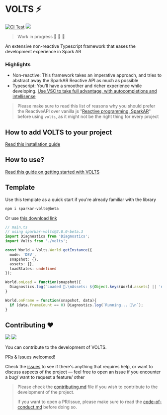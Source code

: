 # VOLTS ⚡️

[![CI Test](https://github.com/tomaspietravallo/sparkar-volts/actions/workflows/test.yml/badge.svg?branch=main)](https://github.com/tomaspietravallo/sparkar-volts/actions/workflows/test.yml) [![](https://img.shields.io/npm/v/sparkar-volts?color=informational&label=npm%20sparkar-volts)](https://www.npmjs.com/package/sparkar-volts)

> Work in progress 🚧 🚧 🚧

An extensive non-reactive Typescript framework that eases the development experience in Spark AR

### Highlights

* Non-reactive: This framework takes an imperative approach, and tries to abstract away the SparkAR Reactive API as much as possible
* Typescript: You'll have a smoother and richer experience while developing. [Use VSC to take full advantage, with autocompletions and intellisense](https://sparkar.facebook.com/ar-studio/learn/scripting/scripting-basics/#scripting-fundamentals)

> Please make sure to read this list of reasons why you should prefer the ReactiveAPI over vanilla js "[Reactive programming, SparkAR](https://sparkar.facebook.com/ar-studio/learn/scripting/reactive/)" before using `volts`, as it might not be the right thing for every project

## How to add VOLTS to your project

[Read this installation guide](https://tomaspietravallo.gitbook.io/sparkar-volts/install)

## How to use?

[Read this guide on getting started with VOLTS](https://tomaspietravallo.gitbook.io/sparkar-volts/how-to-use-volts)

## Template

Use this template as a quick start if you're already familiar with the library

```bash
npm i sparkar-volts@beta
```

Or use [this download link](https://github.com/tomaspietravallo/sparkar-volts/releases/latest/download/volts.ts)

```typescript
// main.ts
// using sparkar-volts@2.0.0-beta.3
import Diagnostics from 'Diagnostics';
import Volts from './volts';

const World = Volts.World.getInstance({
  mode: 'DEV',
  snapshot: {},
  assets: {},
  loadStates: undefined
});

World.onLoad = function(snapshot){
  Diagnostics.log(`Loaded 🧪.\nAssets: ${Object.keys(World.assets) || 'no assets were loaded'}`);
}

World.onFrame = function(snapshot, data){
  if (data.frameCount == 0) Diagnostics.log(`Running... 🚀\n`);
}
```

## Contributing ❤️

![](https://img.shields.io/github/issues-raw/tomaspietravallo/sparkar-volts?color=green) ![](https://img.shields.io/github/issues-pr-raw/tomaspietravallo/sparkar-volts?color=green)

You can contribute to the development of VOLTS.

PRs & Issues welcomed!

Check the [issues](https://github.com/tomaspietravallo/sparkar-volts/issues) to see if there's anything that requires help, or want to discuss aspects of the project — feel free to open an issue if you encounter a bug/ want to request a feature/ other

> Please check the [contributing.md](contributing.md) file if you wish to contribute to the development of the project.
>
> If you want to open a PR/Issue, please make sure to read the [code-of-conduct.md](code-of-conduct.md) before doing so.


